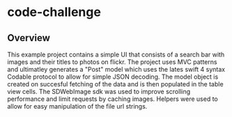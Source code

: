 # code-challenge


## Overview ##

This example project contains a simple UI that consists of a search bar with images and their titles to photos on flickr. 
The project uses MVC patterns and ultimatley generates a "Post" model which uses the lates swift 4 syntax Codable protocol to allow for simple JSON decoding.  The model object is created on succesful fetching of the data and is then populated in the table view cells.  The SDWebImage sdk was used to improve scrolling performance and limit requests by caching images. Helpers were used to allow for easy manipulation of the file url strings. 
